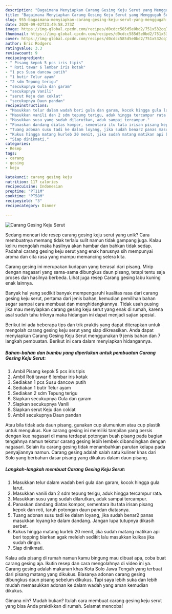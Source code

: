 ```yaml
---
description: "Bagaimana Menyiapkan Carang Gesing Keju Serut yang Menggugah Selera"
title: "Bagaimana Menyiapkan Carang Gesing Keju Serut yang Menggugah Selera"
slug: 955-bagaimana-menyiapkan-carang-gesing-keju-serut-yang-menggugah-selera
date: 2020-09-02T23:49:58.273Z
image: https://img-global.cpcdn.com/recipes/d0cdcc585d5e0bd2/751x532cq70/carang-gesing-keju-serut-foto-resep-utama.jpg
thumbnail: https://img-global.cpcdn.com/recipes/d0cdcc585d5e0bd2/751x532cq70/carang-gesing-keju-serut-foto-resep-utama.jpg
cover: https://img-global.cpcdn.com/recipes/d0cdcc585d5e0bd2/751x532cq70/carang-gesing-keju-serut-foto-resep-utama.jpg
author: Eric Rodgers
ratingvalue: 3.3
reviewcount: 9
recipeingredient:
- " Pisang kepok 5 pcs iris tipis"
- " Roti tawar 6 lembar iris kotak"
- "1 pcs Susu dancow putih"
- "1 butir Telur ayam"
- "2 sdm Tepung terigu"
- "secukupnya Gula dan garam"
- "secukupnya Vanili"
- "serut Keju dan coklat"
- "secukupnya Daun pandan"
recipeinstructions:
- "Masukkan telur dalam wadah beri gula dan garam, kocok hingga gula larut."
- "Masukkan vanili dan 2 sdm tepung terigu, aduk hingga tercampur rata."
- "Masukkan susu yang sudah dilarutkan, aduk sampai tercampur."
- "Panaskan dandang diatas kompor, sementara itu tata irisan pisang kepok dan roti, taruh potongan daun pandan diatasnya."
- "Tuang adonan susu tadi ke dalam loyang, jika sudah benar2 panas masukkan loyang ke dalam dandang. Jangan lupa tutupnya dikasih serbet."
- "Kukus hingga matang kurleb 20 menit, jika sudah matang matikan api beri topping biarkan agak meleleh sedikit lalu masukkan kulkas jika sudah dingin."
- "Siap dinikmati."
categories:
- Resep
tags:
- carang
- gesing
- keju

katakunci: carang gesing keju 
nutrition: 117 calories
recipecuisine: Indonesian
preptime: "PT11M"
cooktime: "PT58M"
recipeyield: "3"
recipecategory: Dinner

---
```



![Carang Gesing Keju Serut](https://img-global.cpcdn.com/recipes/d0cdcc585d5e0bd2/751x532cq70/carang-gesing-keju-serut-foto-resep-utama.jpg)

Sedang mencari ide resep carang gesing keju serut yang unik? Cara membuatnya memang tidak terlalu sulit namun tidak gampang juga. Kalau keliru mengolah maka hasilnya akan hambar dan bahkan tidak sedap. Padahal carang gesing keju serut yang enak harusnya sih mempunyai aroma dan cita rasa yang mampu memancing selera kita.

Carang gesing ini merupakan kudapan yang berasal dari pisang. Mirip dengan nagasari yang sama-sama dibungkus daun pisang, tetapi tentu saja proses dan hasilnya berbeda. Lihat juga resep Carang gesing labu kuning enak lainnya.

Banyak hal yang sedikit banyak mempengaruhi kualitas rasa dari carang gesing keju serut, pertama dari jenis bahan, kemudian pemilihan bahan segar sampai cara membuat dan menghidangkannya. Tidak usah pusing jika mau menyiapkan carang gesing keju serut yang enak di rumah, karena asal sudah tahu triknya maka hidangan ini dapat menjadi sajian spesial.


Berikut ini ada beberapa tips dan trik praktis yang dapat diterapkan untuk mengolah carang gesing keju serut yang siap dikreasikan. Anda dapat menyiapkan Carang Gesing Keju Serut menggunakan 9 jenis bahan dan 7 langkah pembuatan. Berikut ini cara dalam menyiapkan hidangannya.

<!--inarticleads1-->

##### Bahan-bahan dan bumbu yang diperlukan untuk pembuatan Carang Gesing Keju Serut:

1. Ambil  Pisang kepok 5 pcs iris tipis
1. Ambil  Roti tawar 6 lembar iris kotak
1. Sediakan 1 pcs Susu dancow putih
1. Sediakan 1 butir Telur ayam
1. Sediakan 2 sdm Tepung terigu
1. Siapkan secukupnya Gula dan garam
1. Siapkan secukupnya Vanili
1. Siapkan serut Keju dan coklat
1. Ambil secukupnya Daun pandan


Atau bila tidak ada daun pisang, gunakan cup alumunium atau cup plastik untuk mengukus. Kue carang gesing ini memiliki tampilan yang persis dengan kue nagasari di mana terdapat potongan buah pisang pada bagian tengahnya namun tekstur carang gesing lebih lembek dibandingkan dengan nagasari. Selain itu carang gesing tidak menambahkan parutan kelapa pada penyajiannya namun. Carang gesing adalah salah satu kuliner khas dari Solo yang berbahan dasar pisang yang dikukus dalam daun pisang. 

<!--inarticleads2-->

##### Langkah-langkah membuat Carang Gesing Keju Serut:

1. Masukkan telur dalam wadah beri gula dan garam, kocok hingga gula larut.
1. Masukkan vanili dan 2 sdm tepung terigu, aduk hingga tercampur rata.
1. Masukkan susu yang sudah dilarutkan, aduk sampai tercampur.
1. Panaskan dandang diatas kompor, sementara itu tata irisan pisang kepok dan roti, taruh potongan daun pandan diatasnya.
1. Tuang adonan susu tadi ke dalam loyang, jika sudah benar2 panas masukkan loyang ke dalam dandang. Jangan lupa tutupnya dikasih serbet.
1. Kukus hingga matang kurleb 20 menit, jika sudah matang matikan api beri topping biarkan agak meleleh sedikit lalu masukkan kulkas jika sudah dingin.
1. Siap dinikmati.


Kalau ada pisang di rumah namun kamu bingung mau dibuat apa, coba buat carang gesing aja. Ikutin resep dan cara mengolahnya di video ini ya. Carang gesing adalah makanan khas Kota Solo Jawa Tengah yang terbuat dari pisang matang yang dikukus. Biasanya adonan carang gesing dibungkus daun pisang sebelum dikukus. Tapi saya lebih suka dan lebih mudah memasukkan adonan ke dalam wadah yang aman kemudian dikukus. 

Gimana nih? Mudah bukan? Itulah cara membuat carang gesing keju serut yang bisa Anda praktikkan di rumah. Selamat mencoba!
